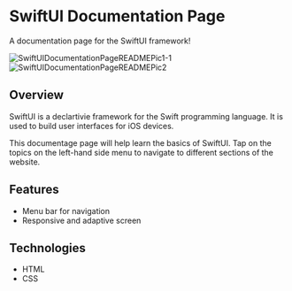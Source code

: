 # SwiftUI Documentation Page
A documentation page for the SwiftUI framework!

![SwiftUIDocumentationPageREADMEPic1-1](https://github.com/user-attachments/assets/0bc886c1-e0e7-4356-affb-dc9afe0972e4)
![SwiftUIDocumentationPageREADMEPic2](https://github.com/user-attachments/assets/a0074723-669d-4098-9ba0-c44f807a66a0)

## Overview
SwiftUI is a declartivie framework for the Swift programming language. It is used to build user interfaces for iOS devices. 

This documentage page will help learn the basics of SwiftUI. Tap on the topics on the left-hand side menu to navigate to different sections of the website.

## Features
* Menu bar for navigation
* Responsive and adaptive screen

## Technologies
* HTML
* CSS
